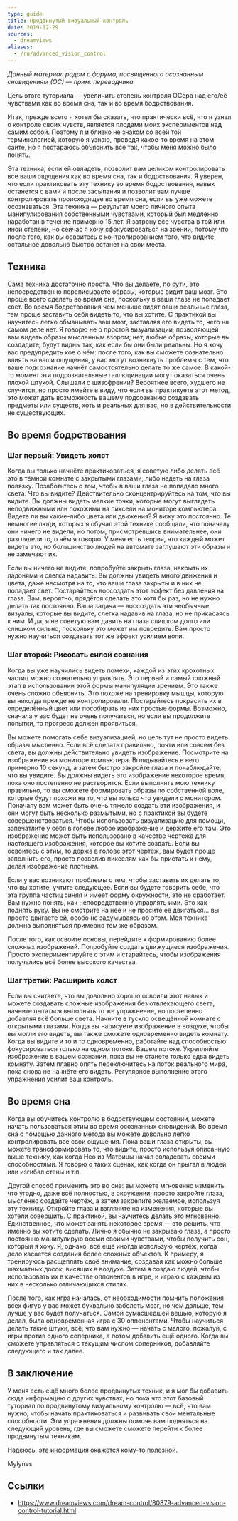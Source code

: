 ```yaml
---
type: guide
title: Продвинутый визуальный контроль
date: 2019-12-29
sources:
  - dreamviews
aliases:
  - /ru/advanced_vision_control
---
```

_Данный материал родом с форума, посвященного осознанным сновидениям (ОС) — прим. переводчика._

Цель этого туториала — увеличить степень контроля ОСера над его/её чувствами как во время сна, так и во время бодрствования.

Итак, прежде всего я хотел бы сказать, что практически всё, что я узнал о контроле своих чувств, является плодами моих экспериментов над самим собой. Поэтому я и близко не знаком со всей той терминологией, которую я узнаю, проведя какое-то время на этом сайте, но я постараюсь объяснить всё так, чтобы меня можно было понять.

Эта техника, если ей овладеть, позволит вам целиком контролировать все ваши ощущения как во время сна, так и бодрствования. Я уверен, что если практиковать эту технику во время бодрствования, навык останется с вами и после засыпания и позволит вам лучше контролировать происходящее во время сна, если вы уже можете осознаваться. Эта техника — результат моего личного опыта манипулирования собственными чувствами, который был медленно наработан в течение примерно 15 лет. Я затрону все чувства в той или иной степени, но сейчас я хочу сфокусироваться на зрении, потому что после того, как вы освоитесь с контролированием того, что видите, остальное довольно быстро встанет на свои места.

## Техника
Сама техника достаточно проста. Что вы делаете, по сути, это непосредственно переписываете образы, которые видит ваш мозг. Это проще всего сделать во время сна, поскольку в ваши глаза не попадает свет. Во время бодрствования чем меньше видят ваши реальные глаза, тем проще заставить себя видеть то, что вы хотите. С практикой вы научитесь легко обманывать ваш мозг, заставляя его видеть то, чего на самом деле нет. Я говорю не о простой визуализации, позволяющей вам видеть образы мысленным взором; нет, любые образы, которые вы создадите, будут видны так, как если бы они были реальны. Но я хочу вас предупредить кое о чём: после того, как вы сможете сознательно влиять на ваши ощущения, у вас могут возникнуть проблемы с тем, что ваше подсознание начнёт самостоятельно делать то же самое. В какой-то момент эти подсознательные галлюцинации могут оказаться очень плохой штукой. Слышали о шизофрении? Вероятнее всего, худшего не случится, но просто имейте в виду, что если вы практикуете этот метод, это может дать возможность вашему подсознанию создавать предметы или существ, хоть и реальных для вас, но в действительности не существующих.

## Во время бодрствования
### Шаг первый: Увидеть холст
Когда вы только начнёте практиковаться, я советую либо делать всё это в тёмной комнате с закрытыми глазами, либо надеть на глаза повязку. Позаботьтесь о том, чтобы в ваши глаза не попадало много света. Что вы видите? Действительно сконцентрируйтесь на том, что вы видите. Вы должны видеть мелкие точки, которые могут выглядеть неподвижными или похожими на пиксели на мониторе компьютера. Видете ли вы какие-либо цвета или движения? Я вижу это постоянно. Те немногие люди, которых я обучал этой технике сообщали, что поначалу они ничего не видели, но потом, присмотревшись внимательнее, они разглядели то, о чём я говорю. У меня есть теория, что каждый может видеть это, но большинство людей на автомате заглушают эти образы и не замечают их.

Если вы ничего не видите, попробуйте закрыть глаза, накрыть их ладонями и слегка надавить. Вы должны увидеть много движения и цвета, даже несмотря на то, что ваши глаза закрыты и в них не попадает свет. Постарайтесь воссоздать этот эффект без давления на глаза. Вам, вероятно, прядётся сделать это хотя бы раз, но не нужно делать так постоянно. Ваша задача — воссоздать эти необычные визуалы, которые вы видите, слегка надавив на глаза, но не прикасаясь к ним. И да, я не советую вам давить на глаза слишком долго или слишком сильно, поскольку это может им повредить. Вам просто нужно научиться создавать тот же эффект усилием воли.

### Шаг второй: Рисовать силой сознания
Когда вы уже научились видеть помехи, каждой из этих крохотных частиц можно сознательно управлять. Это первый и самый сложный этап в использовании этой формы манипуляции зрением. Это также очень сложно объяснить. Это похоже на тренировку мышцы, которую вы никогда прежде не контролировали. Постарайтесь покрасить их в определённый цвет или пособирать из них простые формы. Возможно, сначала у вас будет не очень получаться, но если вы продолжите попытки, то прогресс должен проявиться.

Вы можете помогать себе визуализацией, но цель тут не просто видеть образы мысленно. Если всё сделать правильно, почти или совсем без света, вы должны действительно увидеть изображение. Посмотрите на изображение на мониторе компьютера. Вглядывайтесь в него примерно 10 секунд, а затем быстро закройте глаза и понаблюдайте, что вы увидите. Вы должны видеть это изображение некоторое время, пока оно постепенно не растворится. Если выполнять мою технику правильно, то вы сможете формировать образы по собственной воле, которые будут похожи на то, что вы только что увидели с монитором. Поначалу вам может быть очень тяжело создать эти изображения, и они могут быть несколько размытыми, но с практикой вы будете совершенствоваться. Чтобы использовать визуализацию для помощи, запечатлите у себя в голове любое изображение и держите его там. Это изображение может быть использовано в качестве чертежа для настоящего изображения, которое вы хотите создать. Если вы освоитесь с этим, то держа в голове этот чертёж, вам будет проще заполнить его, просто позволив пикселям как бы пристать к нему, делая изображение плотным.

Если у вас возникают проблемы с тем, чтобы заставить их делать то, что вы хотите, учтите следующее. Если вы будете говорить себе, что эта группа частиц синяя и имеет форму окружности, это не сработает. Вам нужно понять, как непосредственно управлять ими. Это как поднять руку. Вы не смотрите на неё и не просите её двигаться… вы просто двигаете ей, особо не задумываясь об этом. Моя техника должна выполняться примерно тем же образом.

После того, как освоите основы, перейдите к формированию более сложных изображений. Попробуйте создать движущиеся изображения. Просто экспериментируйте с этим и старайтесь, чтобы изображения получались всё более высокого качества.

### Шаг третий: Расширить холст
Если вы считаете, что вы довольно хорошо освоили этот навык и можете создавать сложные изображения без отвлекающего света, начните пытаться выполнять то же упражнение, но постепенно добавляя всё больше света. Начните в тускло освещённой комнате с открытыми глазами. Когда вы нарисуете изображение в воздухе, чтобы вы могли его видеть, вы также сможете одновременно видеть комнату. Когда вы видите и то и то одновременно, работайте над способностью фокусироваться только на одном потоке. Вашем потоке. Укрепляйте изображение в вашем сознании, пока вы не станете только едва видеть комнату. Затем плавно опять переключитесь на поток реального мира, пока снова не начнёте его видеть. Регулярное выполнение этого упражнения усилит ваш контроль.

## Во время сна
Когда вы обучитесь контролю в бодрствующем состоянии, можете начать пользоваться этим во время осознанных сновидений. Во время сна с помощью данного метода вы можете довольно легко контролировать все свои ощущения. Пока ваши глаза открыты, вы можете трансформировать то, что видите, просто используя описанную выше технику, как когда Нео из Матрицы начал овладевать своими способностями. Я говорю о таких сценах, как когда он прыгал в людей или изгибал стены и т.п.

Другой способ применить это во сне: вы можете мгновенно изменить что угодно, даже всё полностью, в окружении; просто закройте глаза, мысленно создайте чертёж, а затем закрепите желаемое, используя эту технику. Откройте глаза и взгляните на изменения, которые вы хотели совершить. С практикой, вы научитесь делать это мгновенно. Единственное, что может занять некоторое время — это решить, что именно вы хотите сделать. Лично я обычно не закрываю глаза, а просто постоянно манипулирую всеми своими чувствами, чтобы получить сон, который я хочу. Я, однако, всё ещё иногда использую чертёж, когда дело касается создания более сложных объектов. К примеру, я тренируюсь расщеплять своё внимание, создавая как можно больше шахматных досок, висящих в воздухе. Затем я создаю людей, чтобы использовать их в качестве оппонентов в игре, и играю с каждым из них в несколько отличающихся стилях.

После того, как игра началась, от необходимости помнить положения всех фигур у вас может буквально заболеть мозг, но чем дальше, тем лучше у вас будет получаться. Самой сумасшедшей вещью, которую я делал, была одновременная игра с 30 оппонентами. Чтобы научиться делать такие штуки, всё, что вам нужно — начать с малого, пожалуй, с игры против одного соперника, а потом добавить ещё одного. Когда вы сможете управляться с текущим числом соперников, добавляйте следующего и так далее.

## В заключение
У меня есть ещё много более продвинутых техник, и я мог бы добавить сюда информацию о других чувствах, но пока что этот базовый туториал по продвинутому визуальному контролю — всё, что вам нужно, чтобы начать практиковаться и развивать свои ментальные способности. Эти упражнения должны помочь вам подняться на следующий уровень, где вы сможете сможете перейти к более продвинутым техникам.

Надеюсь, эта информация окажется кому-то полезной.

Mylynes

## Ссылки
* https://www.dreamviews.com/dream-control/80879-advanced-vision-control-tutorial.html
